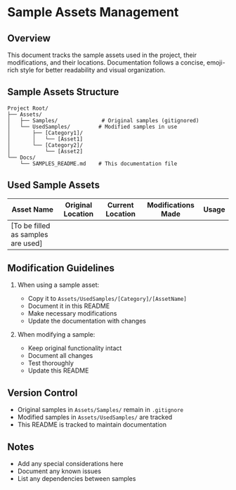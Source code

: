 # Sample Assets Management

## Overview
This document tracks the sample assets used in the project, their modifications, and their locations. Documentation follows a concise, emoji-rich style for better readability and visual organization.

## Sample Assets Structure
```
Project Root/
├── Assets/
│   ├── Samples/              # Original samples (gitignored)
│   └── UsedSamples/         # Modified samples in use
│       ├── [Category1]/
│       │   └── [Asset1]
│       └── [Category2]/
│           └── [Asset2]
└── Docs/
    └── SAMPLES_README.md    # This documentation file
```

## Used Sample Assets
| Asset Name | Original Location | Current Location | Modifications Made | Usage |
|------------|-------------------|------------------|-------------------|--------|
| [To be filled as samples are used] | | | | |

## Modification Guidelines
1. When using a sample asset:
   - Copy it to `Assets/UsedSamples/[Category]/[AssetName]`
   - Document it in this README
   - Make necessary modifications
   - Update the documentation with changes

2. When modifying a sample:
   - Keep original functionality intact
   - Document all changes
   - Test thoroughly
   - Update this README

## Version Control
- Original samples in `Assets/Samples/` remain in `.gitignore`
- Modified samples in `Assets/UsedSamples/` are tracked
- This README is tracked to maintain documentation

## Notes
- Add any special considerations here
- Document any known issues
- List any dependencies between samples 